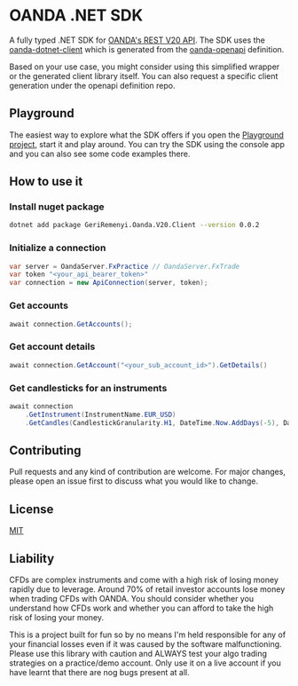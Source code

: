 # OANDA .NET SDK
A fully typed .NET SDK for [OANDA's REST V20 API](https://developer.oanda.com/rest-live-v20/introduction/). The SDK uses the [oanda-dotnet-client](https://github.com/geriremenyi/oanda-dotnet-client) which is generated from the [oanda-openapi](https://github.com/geriremenyi/oanda-openapi) definition.

Based on your use case, you might consider using this simplified wrapper or the generated client library itself. You can also request a specific client generation under the openapi definition repo.

## Playground
The easiest way to explore what the SDK offers if you open the [Playground project](https://github.com/geriremenyi/oanda-dotnet-sdk/tree/develop/src/GeriRemenyi.Oanda.V20.Sdk.Playground), start it and play around. You can try the SDK using the console app and you can also see some code examples there.

## How to use it

### Install nuget package
```bash
dotnet add package GeriRemenyi.Oanda.V20.Client --version 0.0.2
```

### Initialize a connection
```cs
var server = OandaServer.FxPractice // OandaServer.FxTrade
var token "<your_api_bearer_token>"
var connection = new ApiConnection(server, token);
```

### Get accounts
```cs
await connection.GetAccounts();
```

### Get account details
```cs
await connection.GetAccount("<your_sub_account_id>").GetDetails()
```

### Get candlesticks for an instruments
```cs
await connection
    .GetInstrument(InstrumentName.EUR_USD)
    .GetCandles(CandlestickGranularity.H1, DateTime.Now.AddDays(-5), DateTime.Now);
```

## Contributing
Pull requests and any kind of contribution are welcome. For major changes, please open an issue first to discuss what you would like to change.

## License
[MIT](https://choosealicense.com/licenses/mit/)

## Liability
CFDs are complex instruments and come with a high risk of losing money rapidly due to leverage.
Around 70% of retail investor accounts lose money when trading CFDs with OANDA.
You should consider whether you understand how CFDs work and whether you can afford to take the high risk of losing your money.

This is a project built for fun so by no means I'm held responsible for any of your financial losses even if it was caused by the software
malfunctioning. Please use this library with caution and ALWAYS test your algo trading strategies on a practice/demo account. Only use it on a live
account if you have learnt that there are nog bugs present at all.